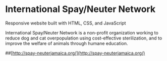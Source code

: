 International Spay/Neuter Network
==============

Responsive website built with HTML, CSS, and JavaScript

International Spay/Neuter Network is a non-profit organization working to reduce dog and cat overpopulation using cost-effective sterilization, and to improve the welfare of animals through humane education. 

##[http://spay-neuterjamaica.org/](http://spay-neuterjamaica.org/)